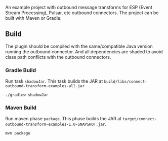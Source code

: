 An example project with outbound message transforms for ESP (Event Stream
Processing), Pulsar, etc outbound connectors. The project can be built with
Maven or Gradle.

## Build

The plugin should be compiled with the same/compatible Java version running
the outbound connector. And all dependencies are shaded to avoid class path
conflicts with the outbound connectors.

### Gradle Build

Run task `shadowJar`. This task builds the JAR at
`build/libs/connect-outbound-transform-examples-all.jar`

```shell
./gradlew shadowJar
```

### Maven Build

Run maven phase `package`. This phase builds the JAR at
`target/connect-outbound-transform-examples-1.0-SNAPSHOT.jar`.

```shell
mvn package
```
